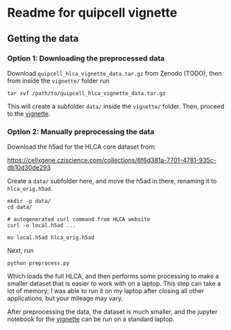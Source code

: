 # Readme for quipcell vignette

## Getting the data

### Option 1: Downloading the preprocessed data

Download `quipcell_hlca_vignette_data.tar.gz` from Zenodo (TODO), then
from inside the `vignette/` folder run

```
tar xvf /path/to/quipcell_hlca_vignette_data.tar.gz
```

This will create a subfolder `data/` inside the `vignette/` folder.
Then, proceed to the [vignette](vignette.ipynb).

### Option 2: Manually preprocessing the data

Download the h5ad for the HLCA core dataset from:

https://cellxgene.cziscience.com/collections/6f6d381a-7701-4781-935c-db10d30de293

Create a `data/` subfolder here, and move the h5ad in there, renaming
it to `hlca_orig.h5ad`.

```
mkdir -p data/
cd data/

# autogenerated curl command from HLCA website
curl -o local.h5ad ...

mv local.h5ad hlca_orig.h5ad
```

Next, run
```
python preprocess.py
```
Which loads the full HLCA, and then performs some processing to make a
smaller dataset that is easier to work with on a laptop. This step can
take a lot of memory; I was able to run it on my laptop after closing
all other applications, but your mileage may vary.

After preprocessing the data, the dataset is much smaller, and the
jupyter notebook for the [vignette](vignette.ipynb) can be run on a
standard laptop.
